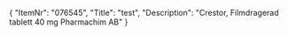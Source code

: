 {
  "ItemNr": "076545",
  "Title": "test",
  "Description": "Crestor, Filmdragerad tablett 40 mg Pharmachim AB"
}